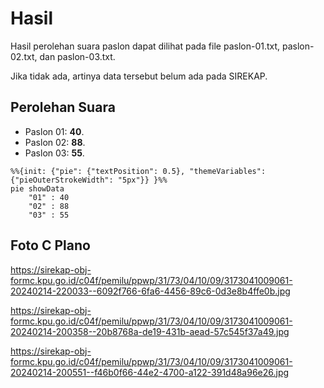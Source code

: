 # Hasil

Hasil perolehan suara paslon dapat dilihat pada file paslon-01.txt, paslon-02.txt, dan paslon-03.txt.

Jika tidak ada, artinya data tersebut belum ada pada SIREKAP.

## Perolehan Suara

 * Paslon 01: **40**.
 * Paslon 02: **88**.
 * Paslon 03: **55**.

```mermaid
%%{init: {"pie": {"textPosition": 0.5}, "themeVariables": {"pieOuterStrokeWidth": "5px"}} }%%
pie showData
    "01" : 40
    "02" : 88
    "03" : 55
```
## Foto C Plano

https://sirekap-obj-formc.kpu.go.id/c04f/pemilu/ppwp/31/73/04/10/09/3173041009061-20240214-220033--6092f766-6fa6-4456-89c6-0d3e8b4ffe0b.jpg

https://sirekap-obj-formc.kpu.go.id/c04f/pemilu/ppwp/31/73/04/10/09/3173041009061-20240214-200358--20b8768a-de19-431b-aead-57c545f37a49.jpg

https://sirekap-obj-formc.kpu.go.id/c04f/pemilu/ppwp/31/73/04/10/09/3173041009061-20240214-200551--f46b0f66-44e2-4700-a122-391d48a96e26.jpg
